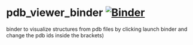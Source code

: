 # pdb_viewer_binder [![Binder](https://mybinder.org/badge_logo.svg)](https://mybinder.org/v2/gh/olgatsiouri1996/pdb_viewer_binder/main?filepath=structure_viewer_notebook.ipynb)
binder to visualize structures from pdb files by clicking launch binder and change the pdb ids inside the brackets)

